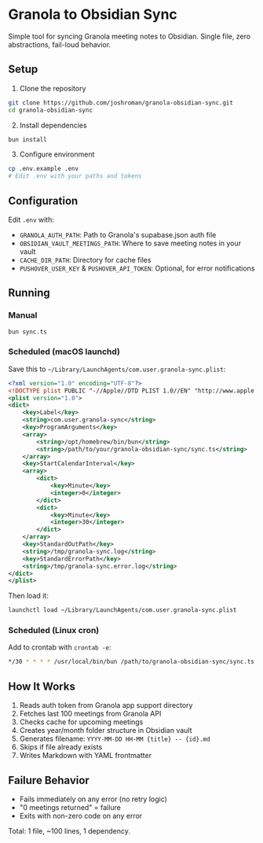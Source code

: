 # Granola to Obsidian Sync

Simple tool for syncing Granola meeting notes to Obsidian. Single file, zero abstractions, fail-loud behavior.

## Setup

1. Clone the repository
```bash
git clone https://github.com/joshroman/granola-obsidian-sync.git
cd granola-obsidian-sync
```

2. Install dependencies
```bash
bun install
```

3. Configure environment
```bash
cp .env.example .env
# Edit .env with your paths and tokens
```

## Configuration

Edit `.env` with:
- `GRANOLA_AUTH_PATH`: Path to Granola's supabase.json auth file
- `OBSIDIAN_VAULT_MEETINGS_PATH`: Where to save meeting notes in your vault
- `CACHE_DIR_PATH`: Directory for cache files
- `PUSHOVER_USER_KEY` & `PUSHOVER_API_TOKEN`: Optional, for error notifications

## Running

### Manual
```bash
bun sync.ts
```

### Scheduled (macOS launchd)

Save this to `~/Library/LaunchAgents/com.user.granola-sync.plist`:

```xml
<?xml version="1.0" encoding="UTF-8"?>
<!DOCTYPE plist PUBLIC "-//Apple//DTD PLIST 1.0//EN" "http://www.apple.com/DTDs/PropertyList-1.0.dtd">
<plist version="1.0">
<dict>
    <key>Label</key>
    <string>com.user.granola-sync</string>
    <key>ProgramArguments</key>
    <array>
        <string>/opt/homebrew/bin/bun</string>
        <string>/path/to/your/granola-obsidian-sync/sync.ts</string>
    </array>
    <key>StartCalendarInterval</key>
    <array>
        <dict>
            <key>Minute</key>
            <integer>0</integer>
        </dict>
        <dict>
            <key>Minute</key>
            <integer>30</integer>
        </dict>
    </array>
    <key>StandardOutPath</key>
    <string>/tmp/granola-sync.log</string>
    <key>StandardErrorPath</key>
    <string>/tmp/granola-sync.error.log</string>
</dict>
</plist>
```

Then load it:
```bash
launchctl load ~/Library/LaunchAgents/com.user.granola-sync.plist
```

### Scheduled (Linux cron)

Add to crontab with `crontab -e`:
```bash
*/30 * * * * /usr/local/bin/bun /path/to/granola-obsidian-sync/sync.ts >> /tmp/granola-sync.log 2>&1
```

## How It Works

1. Reads auth token from Granola app support directory
2. Fetches last 100 meetings from Granola API
3. Checks cache for upcoming meetings
4. Creates year/month folder structure in Obsidian vault
5. Generates filename: `YYYY-MM-DD HH-MM {title} -- {id}.md`
6. Skips if file already exists
7. Writes Markdown with YAML frontmatter

## Failure Behavior

- Fails immediately on any error (no retry logic)
- "0 meetings returned" = failure
- Exits with non-zero code on any error

Total: 1 file, ~100 lines, 1 dependency.